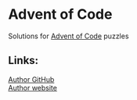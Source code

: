 # Advent of Code

Solutions for [Advent of Code](https://adventofcode.com) puzzles

## Links:
[Author GitHub](https://github.com/Martan03)  
[Author website](https://martan03.github.io)
